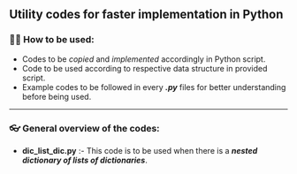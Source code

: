 ## Utility codes for faster implementation in Python 

### ✌🏼 How to be used:
- Codes to be _copied_ and _implemented_ accordingly in Python script.
- Code to be used according to respective data structure in provided script.
- Example codes to be followed in every _**.py**_ files for better understanding
before being used.
***
### 👓 General overview of the codes:
- **dic_list_dic.py** :- This code is to be used when there is a _**nested dictionary of lists of dictionaries**_.
